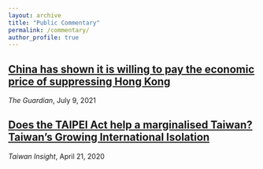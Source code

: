 ```yaml
---
layout: archive
title: "Public Commentary"
permalink: /commentary/
author_profile: true
---
```


## [China has shown it is willing to pay the economic price of suppressing Hong Kong](https://www.theguardian.com/commentisfree/2020/jul/09/china-economic-hong-kong-financial-beijing)

*The Guardian*, July 9, 2021


## [Does the TAIPEI Act help a marginalised Taiwan? Taiwan’s Growing International Isolation](https://taiwaninsight.org/2020/04/21/does-the-taipei-act-help-a-marginalised-taiwan-taiwans-growing-international-isolation/)

*Taiwan Insight*, April 21, 2020